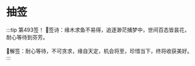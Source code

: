 # 抽签



















:::tip 第493签！
🎐签诗：缘木求鱼不易得，追逐渺茫捕梦中，世间百态皆昙花，耐心等待到芬芳。  
<br>
🎐解签：耐心等待，不可贪求，缘自天定，机会将至，珍惜当下，终将收获美好。
:::


